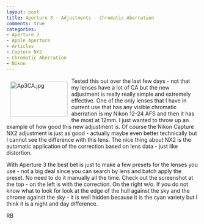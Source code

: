 ```yaml
---
layout: post
title: Aperture 3 - Adjustments - Chromatic Aberration
comments: true
categories:
- Aperture 3
- Apple Aperture
- Articles
- Capture NX2
- Chromatic Aberration
- Nikon
---
```

<a rel="lightbox" href="/wp-content/uploads/2010/02/Ap3CA.jpg"><img title="Ap3CA.jpg" src="/wp-content/uploads/2010/02/.thumbs/.Ap3CA.jpg" border="0" alt="Ap3CA.jpg" hspace="10" vspace="10" width="150" height="92" align="left" /></a>Tested this out over the last few days - not that my lenses have a lot of CA but the new adjustment is really really simple and extremely effective. One of the only lenses that I have in current use that has any visible chromatic aberration is my Nikon 12-24 AFS and then it has the most at 12mm. I just wanted to throw up an example of how good this new adjustment is. Of course the Nikon Capture NX2 adjustment is just as good - actually maybe even better technically but I cannot see the difference with this lens. The nice thing about NX2 is the automatic application of the correction based on lens data - just like distortion.

With Aperture 3 the best bet is just to make a few presets for the lenses you use - not a big deal since you can search by lens and batch apply the preset. No need to do it manually all the time. Check out the screenshot at the top - on the left is with the correction. On the right w/o. If you do not know what to look for look at the edge of the hull against the sky and the chrome against the sky - it is well hidden because it is the cyan variety but I think it is a night and day difference.

RB